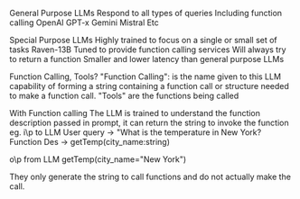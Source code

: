 General Purpose LLMs
	Respond to all types of queries
	Including function calling
		OpenAI GPT-x
		Gemini
		Mistral
		Etc
		
Special Purpose LLMs
	Highly trained to focus on a single or small set of tasks
		Raven-13B
			Tuned to provide function calling services
			Will always try to return a function
			Smaller and lower latency than general purpose LLMs
			
Function Calling, Tools?
"Function Calling": is the name given to this LLM capability of forming a string containing a function call or structure needed to make a function call.
"Tools" are the functions being called 

With Function calling
The LLM is trained to understand the function description passed in prompt, it can return the string to invoke the function eg.
i\p to LLM
User query -> "What is the temperature in New York?
Function Des -> getTemp(city_name:string)

o\p from LLM  getTemp(city_name="New York")

They only generate the string to call functions and do not actually make the call.

